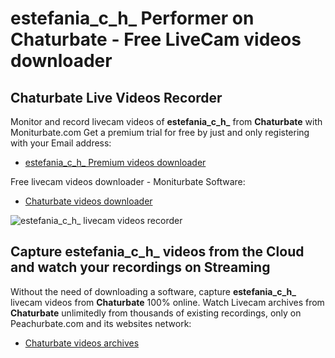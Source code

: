 # estefania_c_h_ Performer on Chaturbate - Free LiveCam videos downloader

## Chaturbate Live Videos Recorder

Monitor and record livecam videos of **estefania_c_h_** from **Chaturbate** with Moniturbate.com
Get a premium trial for free by just and only registering with your Email address:
* [estefania_c_h_ Premium videos downloader](https://moniturbate.com/request-demo-licence-key.html)

Free livecam videos downloader - Moniturbate Software:
* [Chaturbate videos downloader](https://moniturbate.com/moniturbate-download-software.html)

![estefania_c_h_ livecam videos recorder](https://peachurnet.com/templates/moniturbate-software.png)


## Capture estefania_c_h_ videos from the Cloud and watch your recordings on Streaming

Without the need of downloading a software, capture **estefania_c_h_** livecam videos from **Chaturbate** 100% online.
Watch Livecam archives from **Chaturbate** unlimitedly from thousands of existing recordings, only on Peachurbate.com and its websites network:
* [Chaturbate videos archives](https://peachurnet.com/)